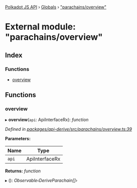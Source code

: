 [Polkadot JS API](../README.md) › [Globals](../globals.md) › ["parachains/overview"](_parachains_overview_.md)

# External module: "parachains/overview"

## Index

### Functions

* [overview](_parachains_overview_.md#overview)

## Functions

###  overview

▸ **overview**(`api`: ApiInterfaceRx): *function*

*Defined in [packages/api-derive/src/parachains/overview.ts:39](https://github.com/polkadot-js/api/blob/8ad3d35dd2/packages/api-derive/src/parachains/overview.ts#L39)*

**Parameters:**

Name | Type |
------ | ------ |
`api` | ApiInterfaceRx |

**Returns:** *function*

▸ (): *Observable‹DeriveParachain[]›*

